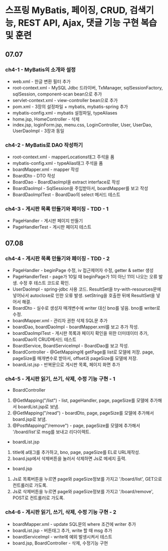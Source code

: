 # 스프링 MyBatis, 페이징, CRUD, 검색기능, REST API, Ajax, 댓글 기능 구현 복습 및 훈련

## 07.07
### ch4-1 - MyBatis의 소개와 설정
- web.xml - 한글 변환 필터 추가
- root-context.xml - MySQL Jdbc 드라이버, TxManager, sqlSessionFactory, sqlSession, component-scan bean으로 추가
- servlet-context.xml - view-controller bean으로 추가
- pom.xml - 3장의 설정파일 + mybatis, mybatis-spring 추가
- mybatis-config.xml - mybatis 설정파일, typeAliases
- home.jsp, HomeController - 삭제 
- index.jsp, loginForm.jsp, menu.css, LoginController, User, UserDao, UserDaoImpl - 3장과 동일

### ch4-2 - MyBatis로 DAO 작성하기
- root-context.xml - mapperLocations태그 주석을 품
- mybatis-config.xml - typeAlias태그 주석을 품
- boardMapper.xml - mapper 작성
- BoardDto - DTO 작성
- BoardDao - BoardDaoImpl을 extract interface로 작성
- BoardDaoImpl - SqlSession을 주입받아서, boardMapper를 보고 작성
- BoardDaoImplTest - BoardDao의 select 메서드 테스트

### ch4-3 - 게시판 목록 만들기와 페이징 - TDD - 1
- PageHandler - 게시판 페이지 만들기
- PageHandlerTest - 게시판 페이지 테스트

## 07.08
### ch4-4 - 게시판 목록 만들기와 페이징 - TDD - 2
- PageHandler - beginPage 수정, iv 접근제어자 수정, getter & setter 생성
- PageHandlerTest - page가 10일 때 beginPage가 1이 아닌 11이 나오는 오류 발생. 수정 후 테스트 코드로 확인.
- UserDaoImpl - spring-jdbc 사용 코드. ResultSet을 try-with-resources문에 넣어놔서 autoclose로 인한 오류 발생. setString을 호출한 뒤에 ResultSet을 넣어서 해결. 
- BoardDto - 실수로 생성자 매개변수에 writer 대신 bno를 넣음. bno를 writer로 수정.
- boardMapper.xml - 관리자 권한 삭제 SQL문 추가
- boardDao, boardDaoImpl - boardMapper.xml를 보고 추가 작성.
- boardDaoImplTest - 게시판 목록과 페이지 확인을 위한 더미데이터 추가, boardDao의 CRUD메서드 테스트
- BoardService, BoardServiceImpl - BoardDao를 보고 작성.
- BoardController - @GetMapping에 getPage를 list로 모델에 저장. page, pageSize를 매개변수로 받아서, offset과 pageSize를 모델에 저장. 
- boardList.jsp - 반복문으로 게시판 목록, 페이지 화면 추가

### ch4-5 - 게시판 읽기, 쓰기, 삭제, 수정 기능 구현 - 1
- BoardController 
1. @GetMapping("/list") - list, pageHandler, page, pageSize를 모델에 추가해서 boardList.jsp로 보냄.
2. @GetMapping("/read") - boardDto, page, pageSize를 모델에 추가해서 board.jsp로 보냄. 
3. @PostMapping("/remove") - page, pageSize를 모델에 추가해서 '/board/list'로 msg를 보내고 리다이렉트.  

- boardList.jsp 
1. title에 a태그를 추가하고, bno, page, pageSize를 EL로 URL재작성.
2. board.jsp에서 삭제버튼을 눌러서 삭제하면 Js로 메세지 출력.

- board.jsp
1. Js로 목록버튼을 누르면 page와 pageSize정보를 가지고 '/board/list', GET으로 컨트롤러로 가도록.
2. Js로 삭제버튼을 누르면 page와 pageSize정보를 가지고 '/board/remove', POST로 컨트롤러로 가도록.

### ch4-6 - 게시판 읽기, 쓰기, 삭제, 수정 기능 구현 - 2
- boardMapper.xml - update SQL문의 where 조건에 writer 추가
- boardList.jsp - 버튼태그 추가, write 할 때 msg 추가
- boardServiceImpl - write에 예외 발생시켜서 테스트
- board.jsp, BoardController - 삭제, 수정기능 구현
